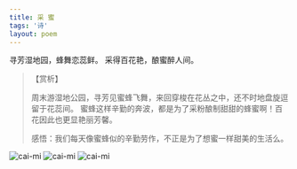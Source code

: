 ```yaml
---
title: 采 蜜
tags: '诗'
layout: poem
---
```


寻芳湿地园，蜂舞恋蕊鲜。
采得百花艳，酿蜜醉人间。

<blockquote class="text-left inline-block">
【赏析】
<p>
周末游湿地公园，寻芳见蜜蜂飞舞，来回穿梭在花丛之中，还不时地盘旋逗留于花蕊间。 蜜蜂这样辛勤的奔波，都是为了采粉酿制甜甜的蜂蜜啊！百花因此也更显艳丽芳馨。
</p>
<p>
感悟：我们每天像蜜蜂似的辛勤劳作，不正是为了想蜜一样甜美的生活么。
</p>
</blockquote>

![cai-mi](poems/cai-mi-0.jpg)
![cai-mi](poems/cai-mi-1.jpg)
![cai-mi](poems/cai-mi-2.jpg)
